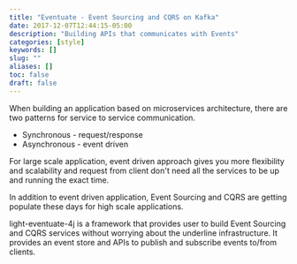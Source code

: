 ```yaml
---
title: "Eventuate - Event Sourcing and CQRS on Kafka"
date: 2017-12-07T12:44:15-05:00
description: "Building APIs that communicates with Events"
categories: [style]
keywords: []
slug: ""
aliases: []
toc: false
draft: false
---
```


When building an application based on microservices architecture, there are two patterns
for service to service communication. 

* Synchronous - request/response
* Asynchronous - event driven

For large scale application, event driven approach gives you more flexibility and scalability
and request from client don't need all the services to be up and running the exact time. 

In addition to event driven application, Event Sourcing and CQRS are getting populate these
days for high scale applications. 

light-eventuate-4j is a framework that provides user to build Event Sourcing and CQRS services
without worrying about the underline infrastructure. It provides an event store and APIs to
publish and subscribe events to/from clients. 



